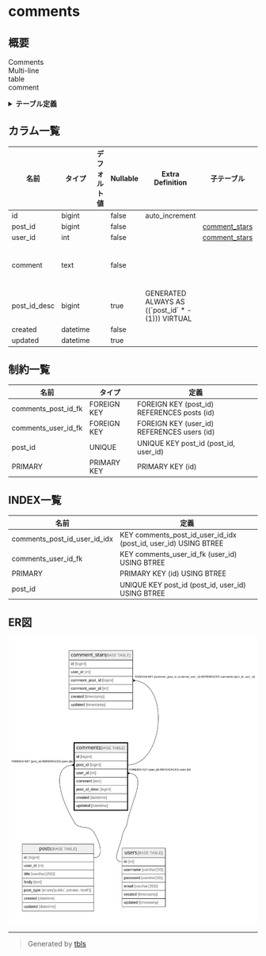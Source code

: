 # comments

## 概要

Comments  
Multi-line  
table  
comment

<details>
<summary><strong>テーブル定義</strong></summary>

```sql
CREATE TABLE `comments` (
  `id` bigint NOT NULL AUTO_INCREMENT,
  `post_id` bigint NOT NULL,
  `user_id` int NOT NULL,
  `comment` text NOT NULL COMMENT 'Comment\nMulti-line\r\ncolumn\rcomment',
  `post_id_desc` bigint GENERATED ALWAYS AS ((`post_id` * -(1))) VIRTUAL,
  `created` datetime NOT NULL,
  `updated` datetime DEFAULT NULL,
  PRIMARY KEY (`id`),
  UNIQUE KEY `post_id` (`post_id`,`user_id`),
  KEY `comments_user_id_fk` (`user_id`),
  KEY `comments_post_id_user_id_idx` (`post_id`,`user_id`),
  CONSTRAINT `comments_post_id_fk` FOREIGN KEY (`post_id`) REFERENCES `posts` (`id`),
  CONSTRAINT `comments_user_id_fk` FOREIGN KEY (`user_id`) REFERENCES `users` (`id`)
) ENGINE=InnoDB DEFAULT CHARSET=utf8mb4 COLLATE=utf8mb4_0900_ai_ci COMMENT='Comments\nMulti-line\r\ntable\rcomment'
```

</details>

## カラム一覧

| 名前           | タイプ      | デフォルト値       | Nullable | Extra Definition                                   | 子テーブル                             | 親テーブル             | コメント                                       |
| ------------ | -------- | ------------ | -------- | -------------------------------------------------- | --------------------------------- | ----------------- | ------------------------------------------ |
| id           | bigint   |              | false    | auto_increment                                     |                                   |                   |                                            |
| post_id      | bigint   |              | false    |                                                    | [comment_stars](comment_stars.md) | [posts](posts.md) |                                            |
| user_id      | int      |              | false    |                                                    | [comment_stars](comment_stars.md) | [users](users.md) |                                            |
| comment      | text     |              | false    |                                                    |                                   |                   | Comment<br>Multi-line<br>column<br>comment |
| post_id_desc | bigint   |              | true     | GENERATED ALWAYS AS ((\`post_id\` * -(1))) VIRTUAL |                                   |                   |                                            |
| created      | datetime |              | false    |                                                    |                                   |                   |                                            |
| updated      | datetime |              | true     |                                                    |                                   |                   |                                            |

## 制約一覧

| 名前                  | タイプ         | 定義                                          |
| ------------------- | ----------- | ------------------------------------------- |
| comments_post_id_fk | FOREIGN KEY | FOREIGN KEY (post_id) REFERENCES posts (id) |
| comments_user_id_fk | FOREIGN KEY | FOREIGN KEY (user_id) REFERENCES users (id) |
| post_id             | UNIQUE      | UNIQUE KEY post_id (post_id, user_id)       |
| PRIMARY             | PRIMARY KEY | PRIMARY KEY (id)                            |

## INDEX一覧

| 名前                           | 定義                                                              |
| ---------------------------- | --------------------------------------------------------------- |
| comments_post_id_user_id_idx | KEY comments_post_id_user_id_idx (post_id, user_id) USING BTREE |
| comments_user_id_fk          | KEY comments_user_id_fk (user_id) USING BTREE                   |
| PRIMARY                      | PRIMARY KEY (id) USING BTREE                                    |
| post_id                      | UNIQUE KEY post_id (post_id, user_id) USING BTREE               |

## ER図

![er](comments.svg)

---

> Generated by [tbls](https://github.com/k1LoW/tbls)
